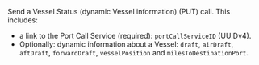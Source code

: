 Send a Vessel Status (dynamic Vessel information) (PUT) call. This includes:

* a link to the Port Call Service (required): `portCallServiceID` (UUIDv4).
* Optionally: dynamic information about a Vessel: `draft`, `airDraft`, `aftDraft`, `forwardDraft`, `vesselPosition` and
  `milesToDestinationPort`.
